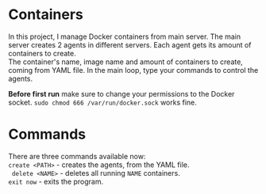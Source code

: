 # Containers
In this project, I manage Docker containers from main server. The main server creates 2 agents in different servers. Each agent gets its amount of containers to create.  
The container's name, image name and amount of containers to create, coming from YAML file. In the main loop, type your commands to control the agents.

**Before first run** make sure to change your permissions to the Docker socket. ```sudo chmod 666 /var/run/docker.sock``` works fine.

# Commands
There are three commands available now:  
```create <PATH>``` - creates the agents, from the YAML file.  
``` delete <NAME>``` - deletes all running ```NAME``` containers.  
```exit now``` - exits the program.
